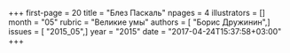 +++
first-page = 20
title = "Блез Паскаль"
npages = 4
illustrators = []
month = "05"
rubric = "Великие умы"
authors = [ "Борис Дружинин",]
issues = [ "2015_05",]
year = "2015"
date = "2017-04-24T15:37:58+03:00"
+++
